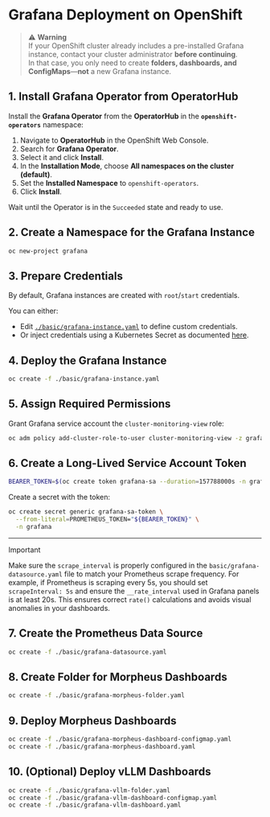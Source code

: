# Grafana Deployment on OpenShift

> ⚠️ **Warning**  
If your OpenShift cluster already includes a pre-installed Grafana instance, contact your cluster administrator **before continuing**.  
In that case, you only need to create **folders, dashboards, and ConfigMaps**—**not** a new Grafana instance.

## 1. Install Grafana Operator from OperatorHub

Install the **Grafana Operator** from the **OperatorHub** in the **`openshift-operators`** namespace:

1. Navigate to **OperatorHub** in the OpenShift Web Console.
2. Search for **Grafana Operator**.
3. Select it and click **Install**.
4. In the **Installation Mode**, choose **All namespaces on the cluster (default)**.
5. Set the **Installed Namespace** to `openshift-operators`.
6. Click **Install**.

Wait until the Operator is in the `Succeeded` state and ready to use.

## 2. Create a Namespace for the Grafana Instance

```bash
oc new-project grafana
```

## 3. Prepare Credentials

By default, Grafana instances are created with `root`/`start` credentials.

You can either:

- Edit [`./basic/grafana-instance.yaml`](./basic/grafana-instance.yaml) to define custom credentials.
- Or inject credentials using a Kubernetes Secret as documented [here](https://grafana.github.io/grafana-operator/docs/examples/credential_secret/readme).

## 4. Deploy the Grafana Instance

```bash
oc create -f ./basic/grafana-instance.yaml
```

## 5. Assign Required Permissions

Grant Grafana service account the `cluster-monitoring-view` role:

```bash
oc adm policy add-cluster-role-to-user cluster-monitoring-view -z grafana-sa -n grafana
```

## 6. Create a Long-Lived Service Account Token

```bash
BEARER_TOKEN=$(oc create token grafana-sa --duration=157788000s -n grafana)
```

Create a secret with the token:

```bash
oc create secret generic grafana-sa-token \
  --from-literal=PROMETHEUS_TOKEN="${BEARER_TOKEN}" \
  -n grafana
```

---

> [!IMPORTANT]
> Make sure the `scrape_interval` is properly configured in the `basic/grafana-datasource.yaml` file to match your Prometheus scrape frequency.
For example, if Prometheus is scraping every 5s, you should set `scrapeInterval: 5s` and ensure the `__rate_interval` used in Grafana panels is at least 20s.
This ensures correct `rate()` calculations and avoids visual anomalies in your dashboards.

## 7. Create the Prometheus Data Source

```bash
oc create -f ./basic/grafana-datasource.yaml
```

## 8. Create Folder for Morpheus Dashboards

```bash
oc create -f ./basic/grafana-morpheus-folder.yaml
```

## 9. Deploy Morpheus Dashboards

```bash
oc create -f ./basic/grafana-morpheus-dashboard-configmap.yaml
oc create -f ./basic/grafana-morpheus-dashboard.yaml
```

## 10. (Optional) Deploy vLLM Dashboards

```bash
oc create -f ./basic/grafana-vllm-folder.yaml
oc create -f ./basic/grafana-vllm-dashboard-configmap.yaml
oc create -f ./basic/grafana-vllm-dashboard.yaml
```
